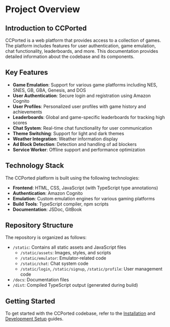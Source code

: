 # Project Overview

## Introduction to CCPorted

CCPorted is a web platform that provides access to a collection of games. The platform includes features for user authentication, game emulation, chat functionality, leaderboards, and more. This documentation provides detailed information about the codebase and its components.

## Key Features

- **Game Emulation**: Support for various game platforms including NES, SNES, GB, GBA, Genesis, and DOS
- **User Authentication**: Secure login and registration using Amazon Cognito
- **User Profiles**: Personalized user profiles with game history and achievements
- **Leaderboards**: Global and game-specific leaderboards for tracking high scores
- **Chat System**: Real-time chat functionality for user communication
- **Theme Switching**: Support for light and dark themes
- **Weather Integration**: Weather information display
- **Ad Block Detection**: Detection and handling of ad blockers
- **Service Worker**: Offline support and performance optimization

## Technology Stack

The CCPorted platform is built using the following technologies:

- **Frontend**: HTML, CSS, JavaScript (with TypeScript type annotations)
- **Authentication**: Amazon Cognito
- **Emulation**: Custom emulation engines for various gaming platforms
- **Build Tools**: TypeScript compiler, npm scripts
- **Documentation**: JSDoc, GitBook

## Repository Structure

The repository is organized as follows:

- `/static`: Contains all static assets and JavaScript files
  - `/static/assets`: Images, styles, and scripts
  - `/static/emulator`: Emulator-related code
  - `/static/chat`: Chat system code
  - `/static/login`, `/static/signup`, `/static/profile`: User management code
- `/docs`: Documentation files
- `/dist`: Compiled TypeScript output (generated during build)

## Getting Started

To get started with the CCPorted codebase, refer to the [Installation](installation.md) and [Development Setup](development-setup.md) guides.
